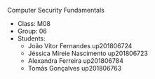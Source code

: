 
Computer Security Fundamentals

* Class: M08
* Group: 06
* Students:
    - João Vítor Fernandes up201806724
    - Jéssica Mireie Nascimento up201806723
    - Alexandra Ferreira up201806784
    - Tomás Gonçalves up201806763
